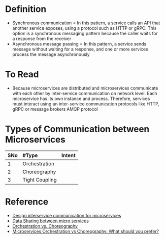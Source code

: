 # Definition
* Synchronous communication = In this pattern, a service calls an API that another service exposes, using a protocol such as HTTP or gRPC. This option is a synchronous messaging pattern because the caller waits for a response from the receiver
* Asynchronous message passing = In this pattern, a service sends message without waiting for a response, and one or more services process the message asynchronously

# To Read
* Because microservices are distributed and microservices communicate with each other by inter-service communication on network level. Each microservice has its own instance and process. Therefore, services must interact using an inter-service communication protocols like HTTP, gRPC or message brokers AMQP protocol

# Types of Communication between Microservices
|SNo| #Type  | Intent |
| :--- | :--- | :--- |
| 1 | Orchestration | |
| 2 | Choreography | |
| 3 | Tight Coupling | |


# Reference
* [Design interservice communication for microservices](https://docs.microsoft.com/en-us/azure/architecture/microservices/design/interservice-communicationhttps://docs.microsoft.com/en-us/azure/architecture/microservices/design/interservice-communication)
* [Data Sharing between micro services](https://stackoverflow.com/questions/41640621/data-sharing-between-micro-services)
* [Orchestration vs. Choreography](https://stackoverflow.com/questions/4127241/orchestration-vs-choreography)
* [Microservices Orchestration vs Choreography: What should you prefer?](https://www.accionlabs.com/microservices-orchestration-vs-choreography-what-to-prefer)
